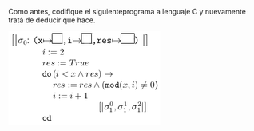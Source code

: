 Como antes, codifique el siguienteprograma a lenguaje C y nuevamente tratá de deducir que hace.

<img src="https://raw.githubusercontent.com/algo1-unc/mumuki-guia-c-laboratorio-1-imperativa-algo-1-unc/master/assets/img2_1602463232096.png" alt="img2_1602463232096.png" width="auto" height="auto">